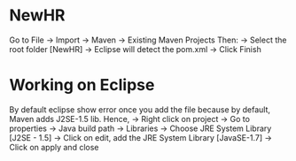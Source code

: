 # NewHR

Go to File → Import → Maven → Existing Maven Projects
Then:
-> Select the root folder [NewHR]
-> Eclipse will detect the pom.xml
-> Click Finish

# Working on Eclipse
By default eclipse show error once you add the file because by default, Maven adds J2SE-1.5 lib.
Hence,
-> Right click on project
-> Go to properties -> Java build path -> Libraries -> Choose JRE System Library [J2SE - 1.5]
-> Click on edit, add the JRE System Library [JavaSE-1.7]
-> Click on apply and close
